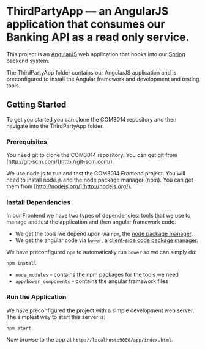 # ThirdPartyApp — an AngularJS application that consumes our Banking API as a read only service.

This project is an [AngularJS](http://angularjs.org/) web application that hooks into our [Spring](http://spring.io/) backend system.

The ThirdPartyApp folder contains our AngularJS application and is preconfigured to install the Angular
framework and development and testing tools.

## Getting Started

To get you started you can clone the COM3014 repository and then navigate into the ThirdPartyApp folder.

### Prerequisites

You need git to clone the COM3014 repository. You can get git from
[http://git-scm.com/](http://git-scm.com/).

We use node.js to run and test the COM3014 Frontend project. You will need to install node.js and
the node package manager (npm).  You can get them from [http://nodejs.org/](http://nodejs.org/).

### Install Dependencies

In our Frontend we have two types of dependencies: tools that we use to manage and test the application and 
then angular framework code.

* We get the tools we depend upon via `npm`, the [node package manager][npm].
* We get the angular code via `bower`, a [client-side code package manager][bower].

We have preconfigured `npm` to automatically run `bower` so we can simply do:

```
npm install
```

* `node_modules` - contains the npm packages for the tools we need
* `app/bower_components` - contains the angular framework files

### Run the Application

We have preconfigured the project with a simple development web server.  The simplest way to start
this server is:

```
npm start
```

Now browse to the app at `http://localhost:9000/app/index.html`.


[git]: http://git-scm.com/
[bower]: http://bower.io
[npm]: https://www.npmjs.org/
[node]: http://nodejs.org
[protractor]: https://github.com/angular/protractor
[jasmine]: http://jasmine.github.io
[karma]: http://karma-runner.github.io
[travis]: https://travis-ci.org/
[http-server]: https://github.com/nodeapps/http-server
